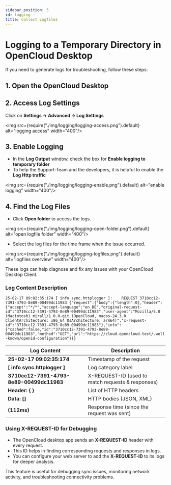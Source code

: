```yaml
---
sidebar_position: 5
id: logging
title: Collect Logfiles
---
```


# Logging to a Temporary Directory in OpenCloud Desktop

If you need to generate logs for troubleshooting, follow these steps:

## 1. Open the OpenCloud Desktop

## 2. Access Log Settings

Click on **Settings → Advanced → Log Settings**

<img src={require("./img/logging/logging-access.png").default} alt="logging access" width="400"/>

## 3. Enable Logging

- In the **Log Output** window, check the box for **Enable logging to temporary folder**
- To help the Support-Team and the developers, it is helpful to enable the **Log Http traffic**

<img src={require("./img/logging/logging-enable.png").default} alt="enable logging" width="400"/>

## 4. Find the Log Files

- Click **Open folder** to access the logs.

<img src={require("./img/logging/logging-open-folder.png").default} alt="open logfile folder" width="400"/>

- Select the log files for the time frame when the issue occurred.

<img src={require("./img/logging/logging-logfiles.png").default} alt="logfiles overview" width="400"/>

These logs can help diagnose and fix any issues with your OpenCloud Desktop Client.

### Log Content Description

`25-02-17 09:02:35:174 [ info sync.httplogger ]:	REQUEST 3710cc12-7391-4793-8e89-00499dc11983 {"request":{"body":{"length":0},"header":{"accept":"*/*","accept-language":"en_DE","original-request-id":"3710cc12-7391-4793-8e89-00499dc11983","user-agent":"Mozilla/5.0 (Macintosh) mirall/1.0.0-git (OpenCloud, macos-24.3.0 ClientArchitecture: x86_64 OsArchitecture: arm64)","x-request-id":"3710cc12-7391-4793-8e89-00499dc11983"},"info":{"cached":false,"id":"3710cc12-7391-4793-8e89-00499dc11983","method":"GET","url":"https://cloud.opencloud.test/.well-known/openid-configuration"}}}`

| Log Content                              | Description                                       |
| ---------------------------------------- | ------------------------------------------------- |
| **25-02-17 09:02:35:174**                | Timestamp of the request                          |
| **[ info sync.httplogger ]**             | Log category label                                |
| **3710cc12-7391-4793-8e89-00499dc11983** | X-REQUEST-ID (used to match requests & responses) |
| **Header: { }**                          | List of HTTP headers                              |
| **Data: []**                             | HTTP bodies (JSON, XML)                           |
| **(112ms)**                              | Response time (since the request was sent)        |

### Using X-REQUEST-ID for Debugging

- The OpenCloud desktop app sends an **X-REQUEST-ID** header with every request.
- This ID helps in finding corresponding requests and responses in logs.
- You can configure your web server to add the **X-REQUEST-ID** to its logs for deeper analysis.

This feature is useful for debugging sync issues, monitoring network activity, and troubleshooting connectivity problems.
